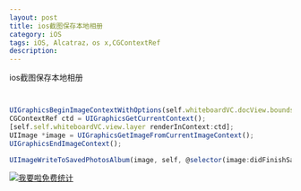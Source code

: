 ```yaml
---
layout: post
title: ios截图保存本地相册
category: iOS
tags: iOS, Alcatraz，os x,CGContextRef
description:
---
```


ios截图保存本地相册

```javascript


UIGraphicsBeginImageContextWithOptions(self.whiteboardVC.docView.bounds.size, NO, 0);
CGContextRef ctd = UIGraphicsGetCurrentContext();
[self.self.whiteboardVC.view.layer renderInContext:ctd];
UIImage *image = UIGraphicsGetImageFromCurrentImageContext();
UIGraphicsEndImageContext();

UIImageWriteToSavedPhotosAlbum(image, self, @selector(image:didFinishSavingWithError:contextInfo:), nil);


```







<script language="javascript" type="text/javascript" src="//js.users.51.la/19176892.js"></script>
<noscript><a href="//www.51.la/?19176892" target="_blank"><img alt="&#x6211;&#x8981;&#x5566;&#x514D;&#x8D39;&#x7EDF;&#x8BA1;" src="//img.users.51.la/19176892.asp" style="border:none" /></a></noscript>


